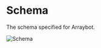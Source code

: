 # Schema

The schema specified for Arraybot.

![Schema](https://user-images.githubusercontent.com/16021050/120473155-02de2600-c3a7-11eb-9b2d-e07d460c8c4e.png)


